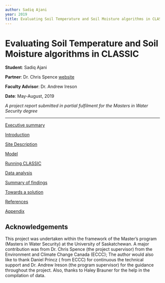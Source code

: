 ```yaml
---
author: Sadiq Ajani
year: 2019 
title: Evaluating Soil Temperature and Soil Moisture algorithms in CLASSIC
---
```


# Evaluating Soil Temperature and Soil Moisture algorithms in CLASSIC

**Student**: Sadiq Ajani

**Partner**: Dr. Chris Spence [website](https://water.usask.ca/about/profiles/people/christopher-spence.php)

**Faculty Advisor**: Dr. Andrew Ireson

**Date**: May-August, 2019

*A project report submitted in partial fulfilment for the Masters in Water Security degree*

---

[Executive summary](execsum.html)

[Introduction](intro.html)

[Site Description](site.html)

[Model](model.html)

[Running CLASSIC](runningclassic.html)

[Data analysis](data.html)

[Summary of findings](findings.html)

[Towards a solution](solution.html)

[References](references.html)

[Appendix](appendix.html)

## Acknowledgements


This project was undertaken within the framework of the Master’s program (Masters in Water Security) at the University of Saskatchewan. A major contribution was from Dr. Chris Spence (the project supervisor) from the Environment and Climate Change Canada (ECCC); The author would also like to thank Daniel Princz ( from ECCC) for continuous the technical support and Dr. Andrew Ireson (the program supervisor) for the guidance throughout the project. Also, thanks to Haley Brauner for the help in the compilation of data.
